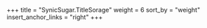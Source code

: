 +++
title = "SynicSugar.TitleSorage"
weight = 6
sort_by = "weight"
insert_anchor_links = "right"
+++